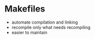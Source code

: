 # Makefiles

* automate compilation and linking
* recompile only what needs recompiling
* easier to maintain
